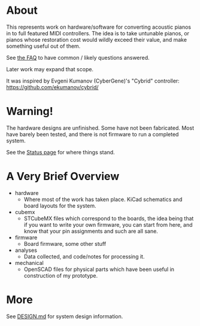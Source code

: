 # About

This represents work on hardware/software for converting acoustic
pianos in to full featured MIDI controllers. The idea is to take
untunable pianos, or pianos whose restoration cost would wildly
exceed their value, and make something useful out of them.

See [the FAQ](https://github.com/jkominek/piano-conversion/wiki/FAQ) to have common / likely
questions answered.

Later work may expand that scope.

It was inspired by Evgeni Kumanov (CyberGene)'s "Cybrid" controller:
https://github.com/ekumanov/cybrid/

# Warning!

The hardware designs are unfinished. Some have not been fabricated.
Most have barely been tested, and there is not firmware to run a
completed system.

See the [Status page](https://github.com/jkominek/piano-conversion/wiki/Status) for where things stand.

# A Very Brief Overview

* hardware
  * Where most of the work has taken place. KiCad schematics and board layouts for the system.
* cubemx
  * STCubeMX files which correspond to the boards, the idea being that if you want to
    write your own firmware, you can start from here, and know that your pin assignments
    and such are all sane.
* firmware
  * Board firmware, some other stuff
* analyses
  * Data collected, and code/notes for processing it.
* mechanical
  * OpenSCAD files for physical parts which have been useful in construction of my prototype.

# More

See [DESIGN.md](https://github.com/jkominek/piano-conversion/blob/master/DESIGN.md) for system design information.
